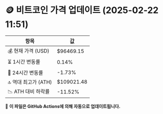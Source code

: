 # 🪙 비트코인 가격 업데이트 (2025-02-22 11:51)

| 항목                | 값 |
|--------------------|----------------|
| 💰 현재 가격 (USD) | $96469.15 |
| ⏳ 1시간 변동률    | 0.14% |
| 📆 24시간 변동률   | -1.73% |
| 🔝 역대 최고가 (ATH) | $109021.48 |
| 📉 ATH 대비 하락률 | -11.52% |

🔄 **이 파일은 GitHub Actions에 의해 자동으로 업데이트됩니다.**

